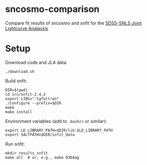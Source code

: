 # sncosmo-comparison

Compare fit results of sncosmo and snfit for the [SDSS-SNLS Joint Lightcurve Analaysis](http://supernovae.in2p3.fr/sdss_snls_jla/ReadMe.html)

Setup
=====


Download code and JLA data:

```
./download.sh
```

Build snfit:

```
DIR=$(pwd)
cd src/snfit-2.4.2
export LIBS="-lgfortran"
./configure --prefix=$DIR
make
make install
```

Environment variables (add to `.bashrc` or similar):

```
export LD_LIBRARY_PATH=$DIR/lib:$LD_LIBRARY_PATH
export SALTPATH=$DIR/snfit_data
```

Run snfit:

```
mkdir results_snfit
make all  # or, e.g., make 03D4ag
```